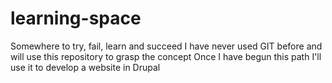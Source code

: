 # learning-space
Somewhere to try, fail, learn and succeed
I have never used GIT before and will use this repository to grasp the concept
Once I have begun this path I'll use it to develop a website in Drupal
